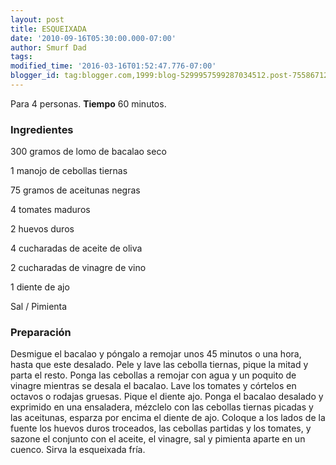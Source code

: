 ```yaml
---
layout: post
title: ESQUEIXADA
date: '2010-09-16T05:30:00.000-07:00'
author: Smurf Dad
tags: 
modified_time: '2016-03-16T01:52:47.776-07:00'
blogger_id: tag:blogger.com,1999:blog-5299957599287034512.post-7558671201803798353
---
```


Para 4 personas.
<b>Tiempo</b> 60 minutos.

<h3>Ingredientes</h3>

300 gramos de lomo de bacalao seco

1 manojo de cebollas tiernas

75 gramos de aceitunas negras

4 tomates maduros

2 huevos duros

4 cucharadas de aceite de oliva

2 cucharadas de vinagre de vino

1 diente de ajo

Sal / Pimienta

<h3>Preparación</h3>

Desmigue el bacalao y póngalo a remojar unos 45 minutos o una hora, hasta que este desalado. Pele y lave las cebolla tiernas, pique la mitad y parta el resto. Ponga las cebollas a remojar con agua y un poquito de vinagre mientras se desala el bacalao. Lave los tomates y córtelos en octavos o rodajas gruesas. Pique el diente ajo. Ponga el bacalao desalado y exprimido en una ensaladera, mézclelo con las cebollas tiernas picadas y las aceitunas, esparza por encima el diente de ajo. Coloque a los lados de la fuente los huevos duros troceados, las cebollas partidas y los tomates, y sazone el conjunto con el aceite, el vinagre, sal y pimienta aparte en un cuenco. Sirva la esqueixada fría.

